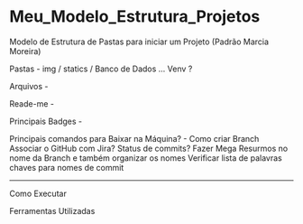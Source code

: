 # Meu_Modelo_Estrutura_Projetos
Modelo de Estrutura de Pastas para iniciar um Projeto (Padrão Marcia Moreira)

Pastas - img / statics / Banco de Dados ...  Venv ?

Arquivos -

Reade-me - 

Principais Badges -

Principais comandos para Baixar na Máquina? -
 Como criar Branch
 Associar o GitHub com Jira? Status de commits?
 Fazer Mega Resurmos no nome da Branch e também organizar os nomes 
 Verificar lista de palavras chaves para nomes de commit

 -------------------

 Como Executar

 Ferramentas Utilizadas

 




